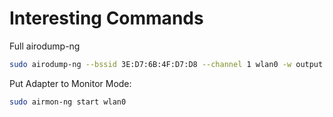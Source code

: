 # Interesting Commands

Full airodump-ng

```bash
sudo airodump-ng --bssid 3E:D7:6B:4F:D7:D8 --channel 1 wlan0 -w output
```

Put Adapter to Monitor Mode:

```bash
sudo airmon-ng start wlan0
```

